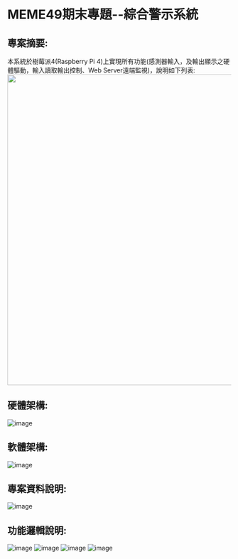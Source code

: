 # MEME49期末專題--綜合警示系統
## 專案摘要:
本系統於樹莓派4(Raspberry Pi 4)上實現所有功能(感測器輸入，及輸出顯示之硬體驅動，輸入讀取輸出控制、Web Server遠端監視)，說明如下列表: <br>
<img src="https://github.com/user-attachments/assets/06605b8e-5450-4dbb-a01d-5baf452acd78" width="700">
## 硬體架構:
![image](https://github.com/user-attachments/assets/2231237d-24b6-4386-8b22-184b33d514ba)
## 軟體架構:
![image](https://github.com/user-attachments/assets/558b39e4-01ae-4321-8dd9-9949f7c7320f)
## 專案資料說明:
![image](https://github.com/user-attachments/assets/efb2e8a2-b5f5-46f3-a330-9666561d9515)
## 功能邏輯說明:
![image](https://github.com/user-attachments/assets/7ca6744b-a952-4f2d-86c2-36659be26ad9)
![image](https://github.com/user-attachments/assets/56b988ee-9ff7-4e52-b16f-9a3fb6db0d80)
![image](https://github.com/user-attachments/assets/9478b1e0-00d7-4e1d-8529-ce84656a2ffb)
![image](https://github.com/user-attachments/assets/25ee0a52-0a63-45ef-99f0-1544b42fad83)


